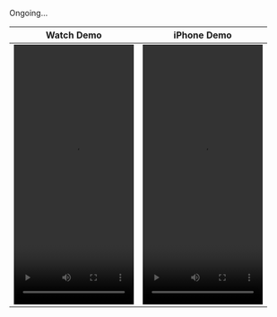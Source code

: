 Ongoing...

|   Watch Demo              |   iPhone Demo             |
|:-------------------------:|:-------------------------:|
<video src=https://github.com/yilmazedis/MVVM-C-Template-App/assets/15719990/000c64b1-3a48-4464-9353-e507a541cdc8 width="214" height="463"> | <video src=https://github.com/yilmazedis/MVVM-C-Template-App/assets/15719990/8f21c35b-45af-4fe5-a60d-c9962260631b width="214" height="463"> |


